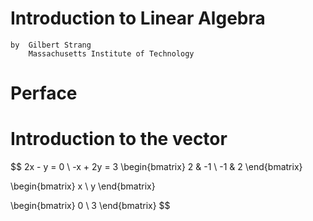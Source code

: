 # Introduction to Linear Algebra

	by	Gilbert Strang
		Massachusetts Institute of Technology

# Perface

# Introduction to the vector

$$
2x -  y = 0 \\
-x + 2y = 3
\begin{bmatrix}
2 & -1 \\
-1 & 2
\end{bmatrix}

\begin{bmatrix}
x \\
y
\end{bmatrix}

\begin{bmatrix}
0 \\
3
\end{bmatrix}
$$

